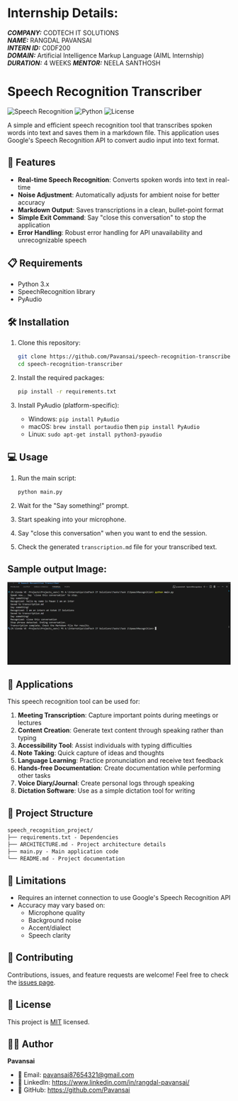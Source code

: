 # Internship Details:

***COMPANY:*** CODTECH IT SOLUTIONS  
***NAME:*** RANGDAL PAVANSAI  
***INTERN ID:*** C0DF200  
***DOMAIN:*** Artificial Intelligence Markup Language (AIML Internship)  
***DURATION:*** 4 WEEKS
***MENTOR:*** NEELA SANTHOSH



# Speech Recognition Transcriber

![Speech Recognition](https://img.shields.io/badge/Speech-Recognition-blue)
![Python](https://img.shields.io/badge/Python-3.x-brightgreen)
![License](https://img.shields.io/badge/License-MIT-yellow)

A simple and efficient speech recognition tool that transcribes spoken words into text and saves them in a markdown file. This application uses Google's Speech Recognition API to convert audio input into text format.

## 🌟 Features

- **Real-time Speech Recognition**: Converts spoken words into text in real-time
- **Noise Adjustment**: Automatically adjusts for ambient noise for better accuracy
- **Markdown Output**: Saves transcriptions in a clean, bullet-point format
- **Simple Exit Command**: Say "close this conversation" to stop the application
- **Error Handling**: Robust error handling for API unavailability and unrecognizable speech

## 📋 Requirements

- Python 3.x
- SpeechRecognition library
- PyAudio

## 🛠️ Installation

1. Clone this repository:
   ```bash
   git clone https://github.com/Pavansai/speech-recognition-transcriber.git
   cd speech-recognition-transcriber
   ```

2. Install the required packages:
   ```bash
   pip install -r requirements.txt
   ```

3. Install PyAudio (platform-specific):
   - Windows: `pip install PyAudio`
   - macOS: `brew install portaudio` then `pip install PyAudio`
   - Linux: `sudo apt-get install python3-pyaudio`

## 💻 Usage

1. Run the main script:
   ```bash
   python main.py
   ```

2. Wait for the "Say something!" prompt.

3. Start speaking into your microphone.

4. Say "close this conversation" when you want to end the session.

5. Check the generated `transcription.md` file for your transcribed text.


## Sample output Image:  
   <img src="output.png" alt="Speech-Recognition" width="600"/>

## 🚀 Applications

This speech recognition tool can be used for:

1. **Meeting Transcription**: Capture important points during meetings or lectures
2. **Content Creation**: Generate text content through speaking rather than typing
3. **Accessibility Tool**: Assist individuals with typing difficulties
4. **Note Taking**: Quick capture of ideas and thoughts
5. **Language Learning**: Practice pronunciation and receive text feedback
6. **Hands-free Documentation**: Create documentation while performing other tasks
7. **Voice Diary/Journal**: Create personal logs through speaking
8. **Dictation Software**: Use as a simple dictation tool for writing

## 📂 Project Structure

```
speech_recognition_project/
├── requirements.txt - Dependencies
├── ARCHITECTURE.md - Project architecture details
├── main.py - Main application code
└── README.md - Project documentation
```

## 🛑 Limitations

- Requires an internet connection to use Google's Speech Recognition API
- Accuracy may vary based on:
  - Microphone quality
  - Background noise
  - Accent/dialect
  - Speech clarity

## 🤝 Contributing

Contributions, issues, and feature requests are welcome! Feel free to check the [issues page](https://github.com/Pavansai20054/SPEEC-RECOGNITION-SYSTEM/issues).

## 📝 License

This project is [MIT](LICENSE) licensed.

## 👨‍💻 Author

**Pavansai**

- 📧 Email: pavansai87654321@gmail.com  
- 💼 LinkedIn: https://www.linkedin.com/in/rangdal-pavansai/  
- 🐙 GitHub: https://github.com/Pavansai
